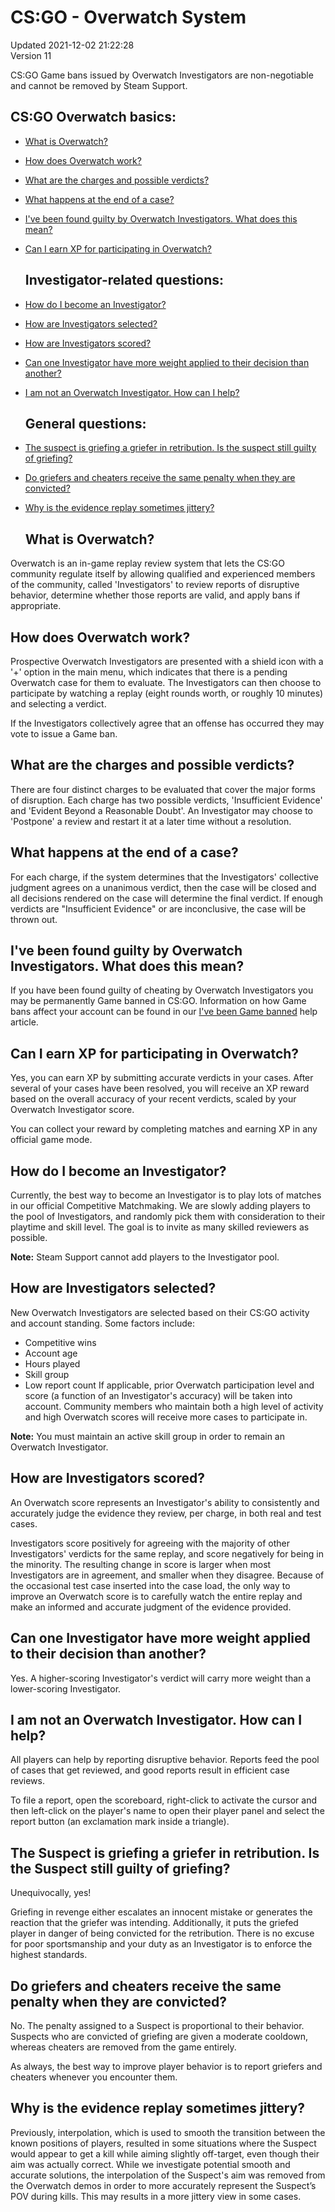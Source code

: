 # CS:GO - Overwatch System
Updated 2021-12-02 21:22:28  
Version 11  

CS:GO Game bans issued by Overwatch Investigators are non-negotiable and cannot be removed by Steam Support.    
## CS:GO Overwatch basics:
* [What is Overwatch?](#overwhat)
* [How does Overwatch work?](#howwork)
* [What are the charges and possible verdicts?](#verdicts)
* [What happens at the end of a case?](#caseend)
* [I've been found guilty by Overwatch Investigators. What does this mean?](#guilty)
* [Can I earn XP for participating in Overwatch?](#xp)
  ## Investigator-related questions:
* [How do I become an Investigator?](#investigator)
* [How are Investigators selected?](#selection)
* [How are Investigators scored?](#scores)
* [Can one Investigator have more weight applied to their decision than another?](#weight)
* [I am not an Overwatch Investigator. How can I help?](#wanthelp)
  ## General questions:
* [The suspect is griefing a griefer in retribution. Is the suspect still guilty of griefing?](#griefing)
* [Do griefers and cheaters receive the same penalty when they are convicted?](#cheatgrief)
* [Why is the evidence replay sometimes jittery?](#jitters)
  
  ## What is Overwatch?
Overwatch is an in-game replay review system that lets the CS:GO community regulate itself by allowing qualified and experienced members of the community, called 'Investigators' to review reports of disruptive behavior, determine whether those reports are valid, and apply bans if appropriate.    
  ## How does Overwatch work?
Prospective Overwatch Investigators are presented with a shield icon with a '+' option in the main menu, which indicates that there is a pending Overwatch case for them to evaluate. The Investigators can then choose to participate by watching a replay (eight rounds worth, or roughly 10 minutes) and selecting a verdict.  
  
If the Investigators collectively agree that an offense has occurred they may vote to issue a Game ban.    
  ## What are the charges and possible verdicts?
There are four distinct charges to be evaluated that cover the major forms of disruption. Each charge has two possible verdicts, 'Insufficient Evidence' and 'Evident Beyond a Reasonable Doubt'. An Investigator may choose to 'Postpone' a review and restart it at a later time without a resolution.    
  ## What happens at the end of a case?
For each charge, if the system determines that the Investigators' collective judgment agrees on a unanimous verdict, then the case will be closed and all decisions rendered on the case will determine the final verdict. If enough verdicts are "Insufficient Evidence" or are inconclusive, the case will be thrown out.    
  ## I've been found guilty by Overwatch Investigators. What does this mean?
If you have been found guilty of cheating by Overwatch Investigators you may be permanently Game banned in CS:GO. Information on how Game bans affect your account can be found in our [I've been Game banned](https://help.steampowered.com/en/faqs/view/4E54-0B96-D0A4-1557) help article.    
  ## Can I earn XP for participating in Overwatch?
Yes, you can earn XP by submitting accurate verdicts in your cases. After several of your cases have been resolved, you will receive an XP reward based on the overall accuracy of your recent verdicts, scaled by your Overwatch Investigator score.  
  
You can collect your reward by completing matches and earning XP in any official game mode.    
  ## How do I become an Investigator?
Currently, the best way to become an Investigator is to play lots of matches in our official Competitive Matchmaking. We are slowly adding players to the pool of Investigators, and randomly pick them with consideration to their playtime and skill level. The goal is to invite as many skilled reviewers as possible.  
  
**Note:** Steam Support cannot add players to the Investigator pool.   
  ## How are Investigators selected?
New Overwatch Investigators are selected based on their CS:GO activity and account standing. Some factors include:  
* Competitive wins
* Account age
* Hours played
* Skill group
* Low report count
If applicable, prior Overwatch participation level and score (a function of an Investigator's accuracy) will be taken into account. Community members who maintain both a high level of activity and high Overwatch scores will receive more cases to participate in.  
  
**Note:** You must maintain an active skill group in order to remain an Overwatch Investigator.    
  ## How are Investigators scored?
An Overwatch score represents an Investigator's ability to consistently and accurately judge the evidence they review, per charge, in both real and test cases.  
  
Investigators score positively for agreeing with the majority of other Investigators' verdicts for the same replay, and score negatively for being in the minority. The resulting change in score is larger when most Investigators are in agreement, and smaller when they disagree. Because of the occasional test case inserted into the case load, the only way to improve an Overwatch score is to carefully watch the entire replay and make an informed and accurate judgment of the evidence provided.    
  ## Can one Investigator have more weight applied to their decision than another?
Yes. A higher-scoring Investigator's verdict will carry more weight than a lower-scoring Investigator.    
  ## I am not an Overwatch Investigator. How can I help?
All players can help by reporting disruptive behavior. Reports feed the pool of cases that get reviewed, and good reports result in efficient case reviews.  
  
To file a report, open the scoreboard, right-click to activate the cursor and then left-click on the player's name to open their player panel and select the report button (an exclamation mark inside a triangle).    
  ## The Suspect is griefing a griefer in retribution. Is the Suspect still guilty of griefing?
Unequivocally, yes!  
  
Griefing in revenge either escalates an innocent mistake or generates the reaction that the griefer was intending. Additionally, it puts the griefed player in danger of being convicted for the retribution. There is no excuse for poor sportsmanship and your duty as an Investigator is to enforce the highest standards.    
  ## Do griefers and cheaters receive the same penalty when they are convicted?
No. The penalty assigned to a Suspect is proportional to their behavior. Suspects who are convicted of griefing are given a moderate cooldown, whereas cheaters are removed from the game entirely.  
  
As always, the best way to improve player behavior is to report griefers and cheaters whenever you encounter them.    
  ## Why is the evidence replay sometimes jittery?
Previously, interpolation, which is used to smooth the transition between the known positions of players, resulted in some situations where the Suspect would appear to get a kill while aiming slightly off-target, even though their aim was actually correct. While we investigate potential smooth and accurate solutions, the interpolation of the Suspect's aim was removed from the Overwatch demos in order to more accurately represent the Suspect’s POV during kills. This may results in a more jittery view in some cases.